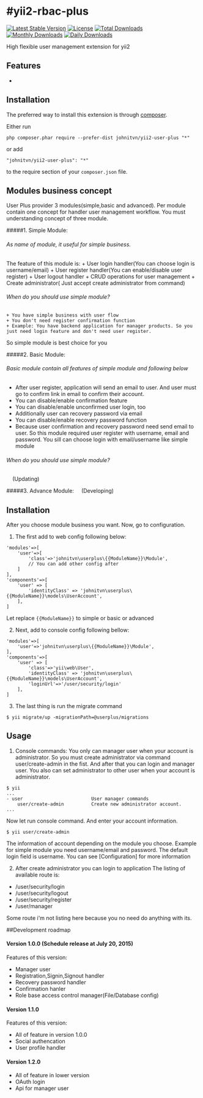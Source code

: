 #yii2-rbac-plus
=============
[![Latest Stable Version](https://poser.pugx.org/johnitvn/yii2-user-plus/v/stable)](https://packagist.org/packages/johnitvn/yii2-user-plus)
[![License](https://poser.pugx.org/johnitvn/yii2-user-plus/license)](https://packagist.org/packages/johnitvn/yii2-user-plus)
[![Total Downloads](https://poser.pugx.org/johnitvn/yii2-user-plus/downloads)](https://packagist.org/packages/johnitvn/yii2-user-plus)
[![Monthly Downloads](https://poser.pugx.org/johnitvn/yii2-user-plus/d/monthly)](https://packagist.org/packages/johnitvn/yii2-user-plus)
[![Daily Downloads](https://poser.pugx.org/johnitvn/yii2-user-plus/d/daily)](https://packagist.org/packages/johnitvn/yii2-user-plus)

High flexible user management extension for yii2


Features
------------
+ 

Installation
------------

The preferred way to install this extension is through [composer](http://getcomposer.org/download/).

Either run

```
php composer.phar require --prefer-dist johnitvn/yii2-user-plus "*"
```

or add

```
"johnitvn/yii2-user-plus": "*"
```

to the require section of your `composer.json` file.


Modules business concept
-----
User Plus provider 3 modules(simple,basic and advanced).
Per module contain one concept for handler user management workflow. 
You must understanding concept of three module.

#####1. Simple Module:
###### As name of module, it useful for simple business. 
The feature of this module is:
    + User login handler(You can choose login is username/email)
    + User register handler(You can enable/disable user register)
    + User logout handler
    + CRUD operations for user management
    + Create administrator( Just accept create administrator from command)

###### When do you should use simple module?
    + You have simple business with user flow
    + You don't need register confirmation function 
    + Example: You have backend application for manager products. So you just need login feature and don't need user register.
So simple module is best choice for you

#####2. Basic Module:
###### Basic module contain all features of simple module and following below
+ After user register, application will send an email to user. And user must go to confirm link in email to confirm their account.
+ You can disable/enable confirmation feature
+ You can disable/enable unconfirmed user login, too
+ Additionally user can recovery password via email
+ You can disable/enable recovery password function
+ Because user confirmation and recovery password need send email to user. So this module required user register with username, email and password. You sill can choose login with email/username like simple module

###### When do you should use simple module?
&nbsp;&nbsp;&nbsp;&nbsp;(Updating)

#####3. Advance Module:
&nbsp;&nbsp;&nbsp;&nbsp;(Developing)



Installation
-----
After you choose module business you want. Now, go to configuration.

1. The first add to web config following below:
````
'modules'=>[
    'user'=>[
        'class'=>'johnitvn\userplus\{{ModuleName}}\Module',
        // You can add other config after
    ]
],
'components'=>[
    'user' => [
        'identityClass' => 'johnitvn\userplus\{{ModuleName}}\models\UserAccount',
    ],
]
````
Let replace `{{ModuleName}}` to simple or basic or advanced 

2. Next, add to console config following bellow:
````
'modules'=>[
    'user'=>'johnitvn\userplus\{{ModuleName}}\Module',
],
'components'=>[
    'user' => [
        'class'=>'yii\web\User',
        'identityClass' => 'johnitvn\userplus\{{ModuleName}}\models\UserAccount',
        'loginUrl'=>'/user/security/login'
    ],
]
````

3. The last thing is run the migrate command
````
$ yii migrate/up -migrationPath=@userplus/migrations
````

Usage
-----

1. Console commands:
You only can manager user when your account is administrator.
So you must create administrator via command user/create-admin in the fist.
And after that you can login and manager user. You also can set administrator to other user when your account is administrator.
````
$ yii
...
- user                         User manager commands
    user/create-admin          Create new administrator account.
...
````

Now let run console command. And enter your account information. 
```
$ yii user/create-admin
```
The information of account depending on the module you choose. 
Example for simple module you need username/email and password.
The default login field is username. You can see [Configuration] for more information

2. After create administrator you can login to application
The listing of available route is:
+ /user/security/login
+ /user/security/logout
+ /user/security/register
+ /user/manager

Some route i'm not listing here because you no need do anything with its.



##Development roadmap
#### Version 1.0.0 (Schedule release at July 20, 2015)
Features of this version:
+ Manager user
+ Registration,Signin,Signout handler
+ Recovery password handler
+ Confirmation hanler
+ Role base access control manager(File/Database config)

#### Version 1.1.0 
Features of this version:
+ All of feature in version 1.0.0
+ Social authencation 
+ User profile handler

#### Version 1.2.0
+ All of feature in lower version
+ OAuth login
+ Api for manager user



